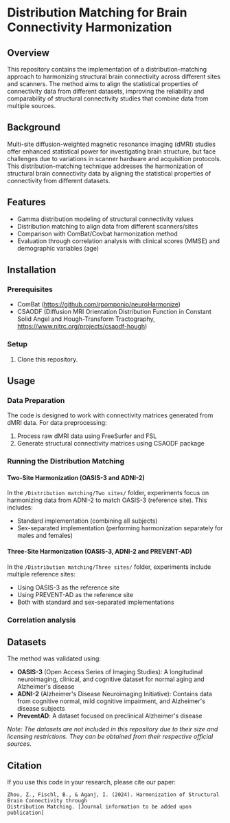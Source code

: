 # Distribution Matching for Brain Connectivity Harmonization

## Overview
This repository contains the implementation of a distribution-matching approach to harmonizing structural brain connectivity across different sites and scanners. The method aims to align the statistical properties of connectivity data from different datasets, improving the reliability and comparability of structural connectivity studies that combine data from multiple sources.

## Background
Multi-site diffusion-weighted magnetic resonance imaging (dMRI) studies offer enhanced statistical power for investigating brain structure, but face challenges due to variations in scanner hardware and acquisition protocols. This distribution-matching technique addresses the harmonization of structural brain connectivity data by aligning the statistical properties of connectivity from different datasets.

## Features
- Gamma distribution modeling of structural connectivity values
- Distribution matching to align data from different scanners/sites
- Comparison with ComBat/Covbat harmonization method
- Evaluation through correlation analysis with clinical scores (MMSE) and demographic variables (age)

## Installation

### Prerequisites
- ComBat (https://github.com/rpomponio/neuroHarmonize)
- CSAODF (Diffusion MRI Orientation Distribution Function in Constant Solid Angel and Hough-Transform Tractography, https://www.nitrc.org/projects/csaodf-hough)

### Setup
1. Clone this repository.

## Usage

### Data Preparation
The code is designed to work with connectivity matrices generated from dMRI data. For data preprocessing:
1. Process raw dMRI data using FreeSurfer and FSL
2. Generate structural connectivity matrices using CSAODF package

### Running the Distribution Matching

#### Two-Site Harmonization (OASIS-3 and ADNI-2)
In the `/Distribution matching/Two sites/` folder, experiments focus on harmonizing data from ADNI-2 to match OASIS-3 (reference site). This includes:

- Standard implementation (combining all subjects)
- Sex-separated implementation (performing harmonization separately for males and females)

#### Three-Site Harmonization (OASIS-3, ADNI-2 and PREVENT-AD)
In the `/Distribution matching/Three sites/` folder, experiments include multiple reference sites:

- Using OASIS-3 as the reference site
- Using PREVENT-AD as the reference site
- Both with standard and sex-separated implementations

### Correlation analysis

## Datasets

The method was validated using:

- **OASIS-3** (Open Access Series of Imaging Studies): A longitudinal neuroimaging, clinical, and cognitive dataset for normal aging and Alzheimer's disease
- **ADNI-2** (Alzheimer's Disease Neuroimaging Initiative): Contains data from cognitive normal, mild cognitive impairment, and Alzheimer's disease subjects
- **PreventAD**: A dataset focused on preclinical Alzheimer's disease

*Note: The datasets are not included in this repository due to their size and licensing restrictions. They can be obtained from their respective official sources.*

## Citation
If you use this code in your research, please cite our paper:
```
Zhou, Z., Fischl, B., & Aganj, I. (2024). Harmonization of Structural Brain Connectivity through
Distribution Matching. [Journal information to be added upon publication]
```